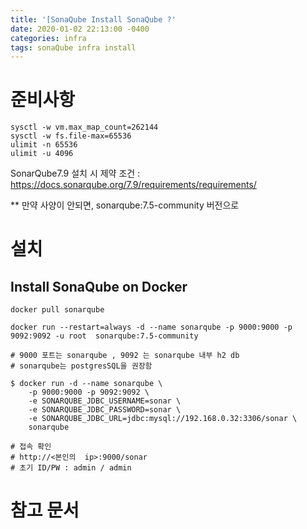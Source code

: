 ```yaml
---
title: '[SonaQube Install SonaQube ?'
date: 2020-01-02 22:13:00 -0400
categories: infra
tags: sonaQube infra install
---
```


# 준비사항

```
sysctl -w vm.max_map_count=262144
sysctl -w fs.file-max=65536
ulimit -n 65536
ulimit -u 4096
```

SonarQube7.9 설치 시 제약 조건 : https://docs.sonarqube.org/7.9/requirements/requirements/

\*\* 만약 사양이 안되면, sonarqube:7.5-community 버전으로

# 설치

## Install SonaQube on Docker

```
docker pull sonarqube

docker run --restart=always -d --name sonarqube -p 9000:9000 -p 9092:9092 -u root  sonarqube:7.5-community

# 9000 포트는 sonarqube , 9092 는 sonarqube 내부 h2 db
# sonarqube는 postgresSQL을 권장함

$ docker run -d --name sonarqube \
    -p 9000:9000 -p 9092:9092 \
    -e SONARQUBE_JDBC_USERNAME=sonar \
    -e SONARQUBE_JDBC_PASSWORD=sonar \
    -e SONARQUBE_JDBC_URL=jdbc:mysql://192.168.0.32:3306/sonar \
    sonarqube

# 접속 확인
# http://<본인의  ip>:9000/sonar
# 초기 ID/PW : admin / admin
```

# 참고 문서
